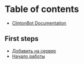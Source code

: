 # Table of contents

* [ClintonBot Documentation](README.md)

## First steps
* [Добавить на сервер](addtoserver.md)
* [Начало работы](firstworking.md)

